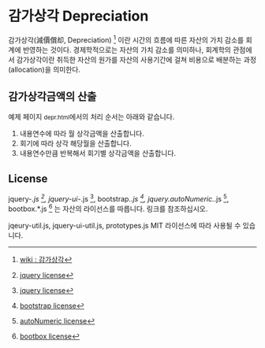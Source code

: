 감가상각 Depreciation
=====================

감가상각(減價償却, Depreciation) [^definition-depreciation] 이란 시간의 흐름에 따른 자산의 가치 감소를 회계에 반영하는 것이다. 경제학적으로는 자산의 가치 감소를 의미하나, 회계학의 관점에서 감가상각이란 취득한 자산의 원가를 자산의 사용기간에 걸쳐 비용으로 배분하는 과정(allocation)을 의미한다.

## 감가상각금액의 산출
예제 페이지 <small>depr.html</small>에서의 처리 순서는 아래와 같습니다.
1. 내용연수에 따라 월 상각금액을 산출합니다.
2. 회기에 따라 상각 해당월을 산출합니다.
3. 내용연수만큼 반복해서 회기별 상각금액을 산출합니다.

## License
jquery-*.js [^license-jquery], jquery-ui-*.js [^license-jquery], bootstrap.*.js [^license-bootstrap], jquery.autoNumeric.*.js [^license-autoNumeric], bootbox.*.js [^license-bootbox] 는 자산의 라이선스를 따릅니다. 링크를 참조하십시오.

jqeury-util.js, jquery-ui-util.js, prototypes.js  MIT 라이선스에 따라 사용될 수 있습니다.

[^definition-depreciation]: [wiki : 감가상각](http://ko.wikipedia.org/wiki/%EA%B0%90%EA%B0%80%EC%83%81%EA%B0%81)

[^license-jquery]: [jquery license](https://jquery.org/license/)

[^license-bootstrap]: [bootstrap license](https://raw.githubusercontent.com/twbs/bootstrap/master/LICENSE)

[^license-autoNumeric]: [autoNumeric license](https://raw.githubusercontent.com/BobKnothe/autoNumeric/master/license.txt)

[^license-bootbox]: [bootbox license](https://raw.githubusercontent.com/makeusabrew/bootbox/master/LICENSE.md)